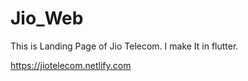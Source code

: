 # Jio_Web

This is Landing Page of Jio Telecom.
I make It in flutter.


https://jiotelecom.netlify.com

